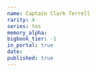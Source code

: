 ```yaml
---
name: Captain Clark Terrell
rarity: 4
series: tos
memory_alpha:
bigbook_tier: -1
in_portal: true
date:
published: true
---
```



